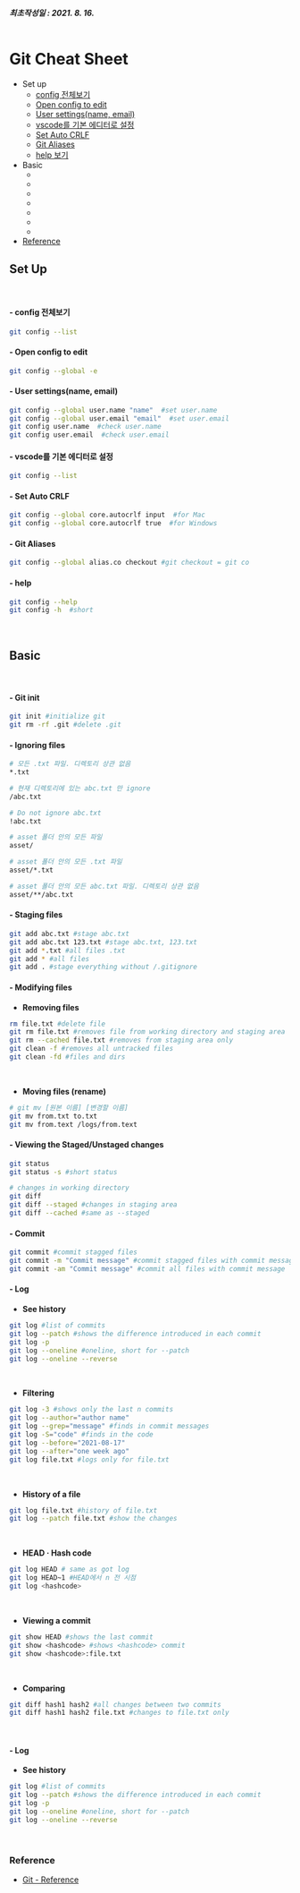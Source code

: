 ##### 최초작성일 : 2021. 8. 16.<br><br>
# Git Cheat Sheet
- Set up  
  - [config 전체보기](#--config-전체보기)  
  - [Open config to edit](#--open-config-to-edit)  
  - [User settings(name, email)](#--user-settingsname-email)  
  - [vscode를 기본 에디터로 설정](#--vscode를-기본-에디터로-설정)  
  - [Set Auto CRLF](#--set-auto-crlf)  
  - [Git Aliases](#--git-aliases)  
  - [help 보기](#--help)  
- Basic  
  - []()  
  - []()  
  - []()  
  - []()  
  - []()  
  - []()  
  - []()  
- [Reference](#reference)  

## **Set Up**

  <br>

  #### - config 전체보기
  ```bash
  git config --list
  ```

  #### - Open config to edit
  ```bash
  git config --global -e
  ```

  #### - User settings(name, email)
  ```bash
  git config --global user.name "name"  #set user.name
  git config --global user.email "email"  #set user.email
  git config user.name  #check user.name
  git config user.email  #check user.email
  ```

  #### - vscode를 기본 에디터로 설정
  ```bash
  git config --list
  ```

  #### - Set Auto CRLF
  ```bash
  git config --global core.autocrlf input  #for Mac
  git config --global core.autocrlf true  #for Windows
  ```

  #### - Git Aliases
  ```bash
  git config --global alias.co checkout #git checkout = git co
  ```

  #### - help
  ```bash
  git config --help
  git config -h  #short
  ```

<br>

## **Basic**

  <br>

  #### - Git init
  ```bash
  git init #initialize git
  git rm -rf .git #delete .git
  ```

  #### - Ignoring files
  ```bash
  # 모든 .txt 파일. 디렉토리 상관 없음
  *.txt

  # 현재 디렉토리에 있는 abc.txt 만 ignore
  /abc.txt

  # Do not ignore abc.txt
  !abc.txt

  # asset 폴더 안의 모든 파일
  asset/

  # asset 폴더 안의 모든 .txt 파일
  asset/*.txt

  # asset 폴더 안의 모든 abc.txt 파일. 디렉토리 상관 없음
  asset/**/abc.txt
  ```

  #### - Staging files
  ```bash
  git add abc.txt #stage abc.txt
  git add abc.txt 123.txt #stage abc.txt, 123.txt
  git add *.txt #all files .txt
  git add * #all files
  git add . #stage everything without /.gitignore
  ```

  #### - Modifying files
  - **Removing files**
  ```bash
  rm file.txt #delete file
  git rm file.txt #removes file from working directory and staging area
  git rm --cached file.txt #removes from staging area only
  git clean -f #removes all untracked files
  git clean -fd #files and dirs
  ```
  <br>

  - **Moving files (rename)**
  ```bash
  # git mv [원본 이름] [변경할 이름]
  git mv from.txt to.txt
  git mv from.text /logs/from.text
  ```

  #### - Viewing the Staged/Unstaged changes
  ```bash
  git status
  git status -s #short status

  # changes in working directory
  git diff
  git diff --staged #changes in staging area
  git diff --cached #same as --staged
  ```

  #### - Commit
  ```bash
  git commit #commit stagged files
  git commit -m "Commit message" #commit stagged files with commit message
  git commit -am "Commit message" #commit all files with commit message
  ```

  #### - Log
  - **See history**
  ```bash
  git log #list of commits
  git log --patch #shows the difference introduced in each commit
  git log -p
  git log --oneline #oneline, short for --patch
  git log --oneline --reverse
  ```
  <br>

  - **Filtering**
  ```bash
  git log -3 #shows only the last n commits
  git log --author="author name"
  git log --grep="message" #finds in commit messages
  git log -S="code" #finds in the code
  git log --before="2021-08-17"
  git log --after="one week ago"
  git log file.txt #logs only for file.txt
  ```
  <br>

  - **History of a file**
  ```bash
  git log file.txt #history of file.txt
  git log --patch file.txt #show the changes
  ```
  <br>

  - **HEAD · Hash code**
  ```bash
  git log HEAD # same as got log
  git log HEAD~1 #HEAD에서 n 전 시점
  git log <hashcode>
  ```
  <br>

  - **Viewing a commit**
  ```bash
  git show HEAD #shows the last commit
  git show <hashcode> #shows <hashcode> commit
  git show <hashcode>:file.txt
  ```
  <br>

  - **Comparing**
  ```bash
  git diff hash1 hash2 #all changes between two commits
  git diff hash1 hash2 file.txt #changes to file.txt only
  ```
  <br>

  #### - Log
  - **See history**
  ```bash
  git log #list of commits
  git log --patch #shows the difference introduced in each commit
  git log -p
  git log --oneline #oneline, short for --patch
  git log --oneline --reverse
  ```
  <br>





### **Reference**
- [Git - Reference](https://git-scm.com/docs)
